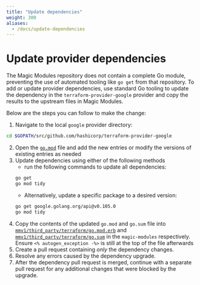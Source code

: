 ```yaml
---
title: "Update dependencies"
weight: 300
aliases:
  - /docs/update-dependencies
---
```


# Update provider dependencies

The Magic Modules repository does not contain a complete Go module, preventing the use of automated tooling like `go get` from that repository. To add or update provider dependencies, use standard Go tooling to update the dependency in the `terraform-provider-google` provider and copy the results to the upstream files in Magic Modules.

Below are the steps you can follow to make the change:

1. Navigate to the local `google` provider directory:
```bash
cd $GOPATH/src/github.com/hashicorp/terraform-provider-google
``` 
2. Open the [`go.mod`](https://github.com/hashicorp/terraform-provider-google/blob/main/go.mod) file and add the new entries or modify the versions of existing entries as needed
3. Update dependencies using either of the following methods
   * run the following commands to update all dependencies: 
   ```bash
   go get
   go mod tidy
   ```
   * Alternatively, update a specific package to a desired version:
   ```bash
   go get google.golang.org/api@v0.105.0 
   go mod tidy
   ```
4. Copy the contents of the updated `go.mod` and `go.sum` file into [`mmv1/third_party/terraform/go.mod.erb`](https://github.com/GoogleCloudPlatform/magic-modules/blob/main/mmv1/third_party/terraform/go.mod.erb) and [`mmv1/third_party/terraform/go.sum`](https://github.com/GoogleCloudPlatform/magic-modules/blob/main/mmv1/third_party/terraform/go.sum) in the `magic-modules` respectively. Ensure `<% autogen_exception -%>` is still at the top of the file afterwards
5. Create a pull request containing _only_ the dependency changes.
6. Resolve any errors caused by the dependency upgrade.
7. After the dependency pull request is merged, continue with a separate pull request for any additional changes that were blocked by the upgrade.